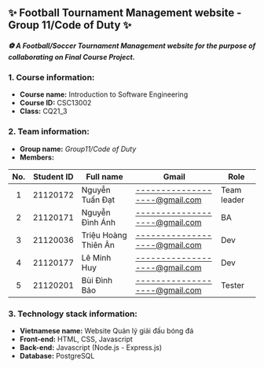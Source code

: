 ## ✨ Football Tournament Management website - Group 11/Code of Duty ✨
#### *⚽ A Football/Soccer Tournament Management website for the purpose of collaborating on Final Course Project.* 

### 1. Course information:
- **Course name:** Introduction to Software Engineering
- **Course ID:** CSC13002
- **Class:** CQ21_3

### 2. Team information:
- **Group name:** *Group11/Code of Duty*
- **Members:**

| No. | Student ID |       Full name      |             Gmail             |     Role    |
|:---:|:----------:|----------------------|-------------------------------|-------------|
|  1  |  21120172  | Nguyễn Tuấn Đạt      | -------------------@gmail.com | Team leader |
|  2  |  21120171  | Nguyễn Đình Ánh      | -------------------@gmail.com   | BA          |
|  3  |  21120036  | Triệu Hoàng Thiên Ân | -------------------@gmail.com   | Dev         |
|  4  |  21120177  | Lê Minh Huy          | -------------------@gmail.com     | Dev         |
|  5  |  21120201  | Bùi Đình Bảo         | -------------------@gmail.com      | Tester      |

### 3. Technology stack information:
- **Vietnamese name:** Website Quản lý giải đấu bóng đá
- **Front-end:** HTML, CSS, Javascript
- **Back-end:** Javascript (Node.js - Express.js) 
- **Database:** PostgreSQL

